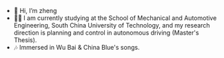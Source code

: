  - 🤪 Hi, I’m zheng  
 - 👨‍💻 I am currently studying at the School of Mechanical and Automotive Engineering, South China University of Technology, and my research direction is planning and control in autonomous driving (Master's Thesis).  
 - 🎶 Immersed in Wu Bai & China Blue's songs.  

<!---
Co-Driver-Z/Co-Driver-Z is a ✨ special ✨ repository because its `README.md` (this file) appears on your GitHub profile.
You can click the Preview link to take a look at your changes.
--->
